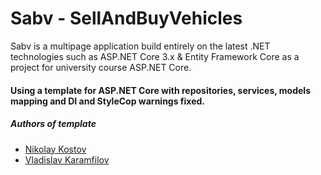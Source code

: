 # Sabv - SellAndBuyVehicles
Sabv is a multipage application build entirely on the latest .NET technologies such as ASP.NET Core 3.x & Entity Framework Core as a project for university 
course ASP.NET Core.

#### Using a template for ASP.NET Core with repositories, services, models mapping and DI and StyleCop warnings fixed.
##### Authors of template
- [Nikolay Kostov](https://github.com/NikolayIT)
- [Vladislav Karamfilov](https://github.com/vladislav-karamfilov)

